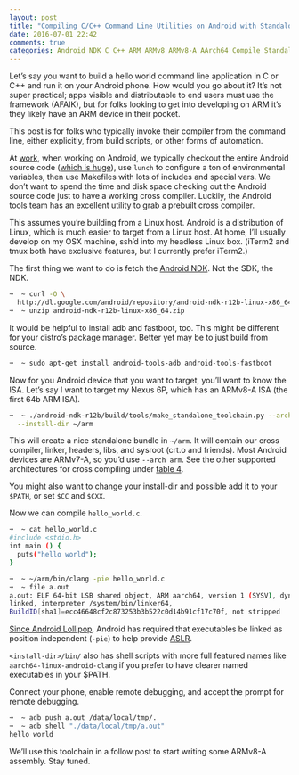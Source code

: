 ```yaml
---
layout: post
title: "Compiling C/C++ Command Line Utilities on Android with Standalone Tools"
date: 2016-07-01 22:42
comments: true
categories: Android NDK C C++ ARM ARMv8 ARMv8-A AArch64 Compile Standalone CLI Command Line Toolchain Nexus
---
```

Let’s say you want to build a hello world command line application in C or C++
and run it on your Android phone.  How would you go about it?  It’s not super
practical; apps visible and distributable to end users must use the framework
(AFAIK), but for folks looking to get into developing on ARM it’s they likely
have an ARM device in their pocket.

This post is for folks who typically invoke their compiler from the command
line, either explicitly, from build scripts, or other forms of automation.

At
[work](https://twitter.com/LostOracle/status/697859368226697218),
when working on Android, we typically checkout the entire Android source code
([which is huge](https://twitter.com/LostOracle/status/702569487531249664)),
use `lunch` to configure a ton of environmental variables, then use Makefiles
with lots of includes and special vars.  We don’t want to spend the time and
disk space checking out the Android source code just to have a working cross
compiler.  Luckily, the Android tools team has an excellent utility to grab a
prebuilt cross compiler.

This assumes you’re building from a Linux host.  Android is a distribution of
Linux, which is much easier to target from a Linux host.  At home, I’ll usually
develop on my OSX machine, ssh’d into my headless Linux box. (iTerm2 and tmux
both have exclusive features, but I currently prefer iTerm2.)

The first thing we want to do is fetch the
[Android NDK](https://developer.android.com/ndk/downloads/index.html).
Not the SDK, the NDK.

```sh
➜  ~ curl -O \
  http://dl.google.com/android/repository/android-ndk-r12b-linux-x86_64.zip
➜  ~ unzip android-ndk-r12b-linux-x86_64.zip
```

It would be helpful to install adb and fastboot, too.  This might be different
for your distro’s package manager.  Better yet may be to just build from
source.

```sh
➜  ~ sudo apt-get install android-tools-adb android-tools-fastboot
```

Now for you Android device that you want to target, you’ll want to know the
ISA.  Let’s say I want to target my Nexus 6P, which has an ARMv8-A ISA (the
first 64b ARM ISA).

```sh
➜  ~ ./android-ndk-r12b/build/tools/make_standalone_toolchain.py --arch arm64 \
  --install-dir ~/arm
```

This will create a nice standalone bundle in `~/arm`.  It will contain our
cross compiler, linker, headers, libs, and sysroot (crt.o and friends).  Most
Android devices are ARMv7-A, so you’d use `--arch arm`.  See the other
supported architectures for cross compiling under
[table 4](https://developer.android.com/ndk/guides/standalone_toolchain.html#itc).


You might also want to change your install-dir and possible add it to your
`$PATH`, or set `$CC` and `$CXX`.

Now we can compile `hello_world.c`.

```sh
➜  ~ cat hello_world.c
#include <stdio.h>
int main () {
  puts("hello world");
}

➜  ~ ~/arm/bin/clang -pie hello_world.c
➜  ~ file a.out
a.out: ELF 64-bit LSB shared object, ARM aarch64, version 1 (SYSV), dynamically
linked, interpreter /system/bin/linker64,
BuildID[sha1]=ecc46648cf2c873253b3b522c0d14b91cf17c70f, not stripped
```

[Since Android Lollipop](http://stackoverflow.com/a/30547603),
Android has required that executables be linked as
position independent (`-pie`) to help provide
[ASLR](https://en.wikipedia.org/wiki/Address_space_layout_randomization#Android).


`<install-dir>/bin/` also has shell scripts with more full featured names like
`aarch64-linux-android-clang` if you prefer to have clearer named executables
in your $PATH.

Connect your phone, enable remote debugging, and accept the prompt for remote
debugging.

```sh
➜  ~ adb push a.out /data/local/tmp/.
➜  ~ adb shell "./data/local/tmp/a.out"
hello world
```

We’ll use this toolchain in a follow post to start writing some ARMv8-A
assembly.  Stay tuned.
